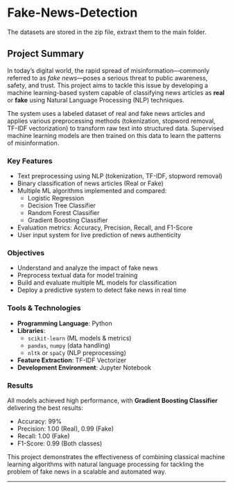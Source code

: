 # Fake-News-Detection

The datasets are stored in the zip file, extraxt them to the main folder.

## Project Summary

In today’s digital world, the rapid spread of misinformation—commonly referred to as *fake news*—poses a serious threat to public awareness, safety, and trust. This project aims to tackle this issue by developing a machine learning-based system capable of classifying news articles as **real** or **fake** using Natural Language Processing (NLP) techniques.

The system uses a labeled dataset of real and fake news articles and applies various preprocessing methods (tokenization, stopword removal, TF-IDF vectorization) to transform raw text into structured data. Supervised machine learning models are then trained on this data to learn the patterns of misinformation.

### Key Features
- Text preprocessing using NLP (tokenization, TF-IDF, stopword removal)
- Binary classification of news articles (Real or Fake)
- Multiple ML algorithms implemented and compared:
  - Logistic Regression
  - Decision Tree Classifier
  - Random Forest Classifier
  - Gradient Boosting Classifier
- Evaluation metrics: Accuracy, Precision, Recall, and F1-Score
- User input system for live prediction of news authenticity

### Objectives
- Understand and analyze the impact of fake news
- Preprocess textual data for model training
- Build and evaluate multiple ML models for classification
- Deploy a predictive system to detect fake news in real time

### Tools & Technologies
- **Programming Language**: Python
- **Libraries**:
  - `scikit-learn` (ML models & metrics)
  - `pandas`, `numpy` (data handling)
  - `nltk` or `spaCy` (NLP preprocessing)
- **Feature Extraction**: TF-IDF Vectorizer
- **Development Environment**: Jupyter Notebook

### Results
All models achieved high performance, with **Gradient Boosting Classifier** delivering the best results:
- Accuracy: 99%
- Precision: 1.00 (Real), 0.99 (Fake)
- Recall: 1.00 (Fake)
- F1-Score: 0.99 (Both classes)

This project demonstrates the effectiveness of combining classical machine learning algorithms with natural language processing for tackling the problem of fake news in a scalable and automated way.

---

